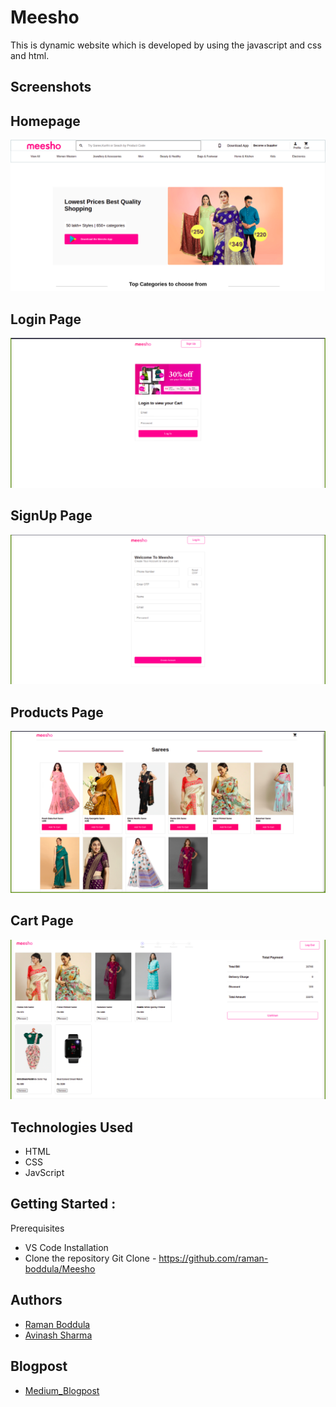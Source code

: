# Meesho
This is dynamic website which is developed by using the javascript and css and html.

## Screenshots
## Homepage 
![App Screenshot](https://raw.githubusercontent.com/raman-boddula/Meesho/main/meesho_clone.png)

## Login Page
![App Screenshot](https://raw.githubusercontent.com/raman-boddula/Meesho/main/login_page.png)

## SignUp Page
![App Screenshot](https://raw.githubusercontent.com/raman-boddula/Meesho/main/signup_page.png)

## Products Page
![App Screenshot](https://raw.githubusercontent.com/raman-boddula/Meesho/main/products_page.png)

## Cart Page
![App Screenshot](https://raw.githubusercontent.com/raman-boddula/Meesho/main/cart_page.png)

## Technologies Used

- HTML
- CSS
- JavScript

## Getting Started :

Prerequisites

- VS Code
  Installation
- Clone the repository
  Git Clone - https://github.com/raman-boddula/Meesho


## Authors

- [Raman Boddula](https://github.com/raman-boddula)
- [Avinash Sharma](https://www.linkedin.com/in/avinash-sharma-1269511b8/)


## Blogpost
- [Medium_Blogpost](https://medium.com/@raman_rc001/masai-school-collaboration-project-cloning-of-meesho-com-1bf607b7a885)
